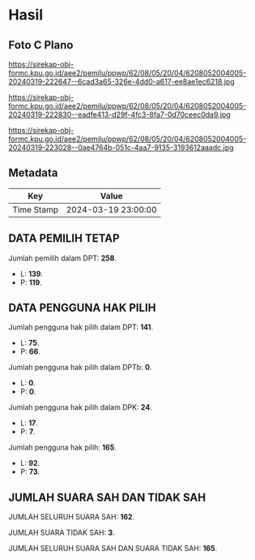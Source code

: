 # Hasil

## Foto C Plano

https://sirekap-obj-formc.kpu.go.id/aee2/pemilu/ppwp/62/08/05/20/04/6208052004005-20240319-222647--6cad3a65-326e-4dd0-a617-ee8ae1ec6218.jpg

https://sirekap-obj-formc.kpu.go.id/aee2/pemilu/ppwp/62/08/05/20/04/6208052004005-20240319-222830--eadfe413-d29f-4fc3-8fa7-0d70ceec0da9.jpg

https://sirekap-obj-formc.kpu.go.id/aee2/pemilu/ppwp/62/08/05/20/04/6208052004005-20240319-223028--0ae4764b-051c-4aa7-9135-3193612aaadc.jpg


## Metadata

| Key        | Value               |
| ---------- | ------------------- |
| Time Stamp | 2024-03-19 23:00:00 |


## DATA PEMILIH TETAP

Jumlah pemilih dalam DPT: **258**.
 * L: **139**.
 * P: **119**.

## DATA PENGGUNA HAK PILIH

Jumlah pengguna hak pilih dalam DPT: **141**.
 * L: **75**.
 * P: **66**.

Jumlah pengguna hak pilih dalam DPTb: **0**.
 * L: **0**.
 * P: **0**.

Jumlah pengguna hak pilih dalam DPK: **24**.
 * L: **17**.
 * P: **7**.

Jumlah pengguna hak pilih: **165**.
 * L: **92**.
 * P: **73**.

## JUMLAH SUARA SAH DAN TIDAK SAH

JUMLAH SELURUH SUARA SAH: **162**.

JUMLAH SUARA TIDAK SAH: **3**.

JUMLAH SELURUH SUARA SAH DAN SUARA TIDAK SAH: **165**.


